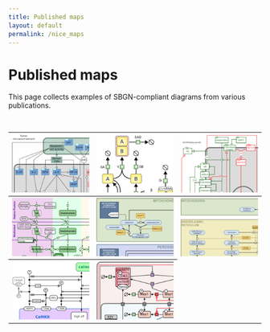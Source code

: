 ```yaml
---
title: Published maps
layout: default
permalink: /nice_maps
---
```


# Published maps

This page collects examples of SBGN-compliant diagrams from various publications.

<div id="published_maps">
  <table class="published-maps-table">
    <tr>
      <th><a href="images/published_maps/boras_activitynetwork.png" data-lightbox="published-map-set" data-title="AF map of interactions in a tumor microenvironment"><img class="published-map-image" src="images/published_maps/boras_activitynetwork-cropped.png" alt="AF map of interactions in a tumor microenvironment"/></a></th>
      <th><a href="images/published_maps/lenovere_genenetwork.png" data-lightbox="published-map-set" data-title="PD map of two-gene system behaviour"><img class="published-map-image" src="images/published_maps/lenovere_genenetwork-cropped.png" alt="PD map of two-gene system behaviour" /></a></th>
      <th><a href="images/published_maps/lloretVillas_precursorprocessing.png" data-lightbox="published-map-set" data-title="AF map of protein precursor processing"><img class="published-map-image" src="images/published_maps/lloretVillas_precursorprocessing-cropped.png" alt="AF map of protein precursor processing" /></a></th>
    </tr>
    <tr>
      <th><a href="images/published_maps/lloretVillas_proteinaggregation.png" data-lightbox="published-map-set" data-title="PD map of protein aggregation"><img class="published-map-image" src="images/published_maps/lloretVillas_proteinaggregation-cropped.png" alt="PD map of protein aggregation" /></a></th>
      <th><a href="images/published_maps/mazein_cholesterolbiosynthesis.png" data-lightbox="published-map-set" data-title="PD map of the mammalian cholesterol biosynthesis"><img class="published-map-image" src="images/published_maps/mazein_cholesterolbiosynthesis-cropped.png" alt="PD map of the mammalian cholesterol biosynthesis" /></a></th>
      <th><a href="images/published_maps/mazein_sterolarm.png" data-lightbox="published-map-set" data-title=" ??? "><img class="published-map-image" src="images/published_maps/mazein_sterolarm-cropped.png" alt=" ??? " /></a></th>
    </tr>      
    <tr>
      <th><a href="images/published_maps/stefan_calmodulin.png" data-lightbox="published-map-set" data-title="ER map of CaMKII regulation by calmodulin"><img class="published-map-image" src="images/published_maps/stefan_calmodulin-cropped.png" alt="ER map of CaMKII regulation by calmodulin" /></a></th>
      <th><a href="images/published_maps/toure_drosophila.png" data-lightbox="published-map-set" data-title="ER map of CaMKII regulation by calmodulin"><img class="published-map-image" src="images/published_maps/toure_drosophila-cropped.png" alt="ER map of CaMKII regulation by calmodulin" /></a></th>
    </tr>      
  </table>
</div>
